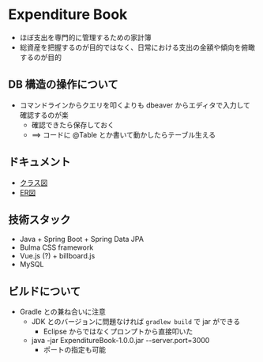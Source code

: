 # Expenditure Book

* ほぼ支出を専門的に管理するための家計簿
* 総資産を把握するのが目的ではなく、日常における支出の金額や傾向を俯瞰するのが目的

## DB 構造の操作について

* コマンドラインからクエリを叩くよりも dbeaver からエディタで入力して確認するのが楽
    * 確認できたら保存しておく
    * ==> コードに @Table とか書いて動かしたらテーブル生える

## ドキュメント

* [クラス図](./Document/class_diagram.md)
* [ER図](./Document/entity_relationship_diagram.md)

## 技術スタック

* Java + Spring Boot + Spring Data JPA
* Bulma CSS framework
* Vue.js (?) + billboard.js
* MySQL

## ビルドについて

* Gradle との兼ね合いに注意
    * JDK とのバージョンに問題なければ `gradlew build` で jar ができる
        * Eclipse からではなくプロンプトから直接叩いた
    * java -jar ExpenditureBook-1.0.0.jar --server.port=3000
      * ポートの指定も可能
